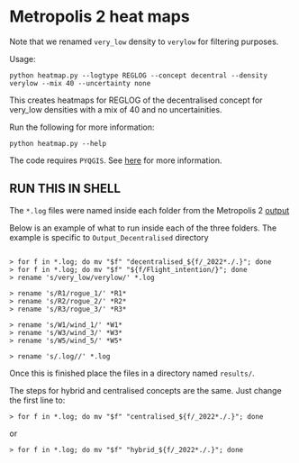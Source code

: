 # Metropolis 2 heat maps

Note that we renamed ```very_low``` density to ```verylow``` for filtering purposes.

Usage:

```shell
python heatmap.py --logtype REGLOG --concept decentral --density verylow --mix 40 --uncertainty none
```
This creates heatmaps for REGLOG of the decentralised concept for very_low densities with a mix of 40 and no uncertainities.

Run the following for more information:

```shell
python heatmap.py --help
```

The code requires ```PYQGIS```. 
See [here](https://github.com/conda-forge/qgis-feedstock) for more information.

## RUN THIS IN SHELL
The ```*.log``` files were named inside each folder from the Metropolis 2 [output](https://data.4tu.nl/articles/dataset/Simulation_dataset_for_research_project_Metropolis_2/19323263)

Below is an example of what to run inside each of the three folders. The example is specific to ```Output_Decentralised``` directory
``` shell

> for f in *.log; do mv "$f" "decentralised_${f/_2022*./.}"; done
> for f in *.log; do mv "$f" "${f/Flight_intention/}"; done
> rename 's/very_low/verylow/' *.log

> rename 's/R1/rogue_1/' *R1*
> rename 's/R2/rogue_2/' *R2*
> rename 's/R3/rogue_3/' *R3*

> rename 's/W1/wind_1/' *W1*
> rename 's/W3/wind_3/' *W3*
> rename 's/W5/wind_5/' *W5*

> rename 's/.log//' *.log
```

Once this is finished place the files in a directory named ```results/```.

The steps for hybrid and centralised concepts are the same. Just change the first line to:

```shell
> for f in *.log; do mv "$f" "centralised_${f/_2022*./.}"; done
```
or

```shell
> for f in *.log; do mv "$f" "hybrid_${f/_2022*./.}"; done
```
